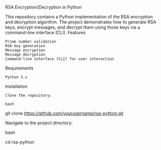 RSA Encryption/Decryption in Python

This repository contains a Python implementation of the RSA encryption and decryption algorithm. The project demonstrates how to generate RSA keys, encrypt messages, and decrypt them using those keys via a command-line interface (CLI).
Features

    Prime number validation
    RSA key generation
    Message encryption
    Message decryption
    Command-line interface (CLI) for user interaction

Requirements

    Python 3.x

Installation

    Clone the repository:

    bash

git clone https://github.com/yourusername/rsa-python.git

Navigate to the project directory:

bash

cd rsa-python
